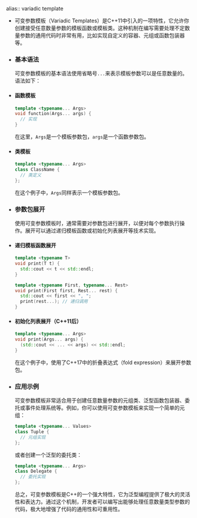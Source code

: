 alias:: variadic template

- 可变参数模板（Variadic Templates）是C++11中引入的一项特性，它允许你创建接受任意数量参数的模板函数或模板类。这种机制在编写需要处理不定数量参数的通用代码时非常有用，比如实现自定义的容器、元组或函数包装器等。
- ### 基本语法
  
  可变参数模板的基本语法使用省略号`...`来表示模板参数可以是任意数量的。语法如下：
- #### 函数模板
  
  ```cpp
  template <typename... Args>
  void function(Args... args) {
    // 实现
  }
  ```
  
  在这里，`Args`是一个模板参数包，`args`是一个函数参数包。
- #### 类模板
  
  ```cpp
  template <typename... Args>
  class ClassName {
    // 类定义
  };
  ```
  
  在这个例子中，`Args`同样表示一个模板参数包。
- ### 参数包展开
  
  使用可变参数模板时，通常需要对参数包进行展开，以便对每个参数执行操作。展开可以通过递归模板函数或初始化列表展开等技术实现。
- #### 递归模板函数展开
  
  ```cpp
  template <typename T>
  void print(T t) {
    std::cout << t << std::endl;
  }
  
  template <typename First, typename... Rest>
  void print(First first, Rest... rest) {
    std::cout << first << ", ";
    print(rest...); // 递归调用
  }
  ```
- #### 初始化列表展开（C++11后）
  
  ```cpp
  template <typename... Args>
  void print(Args... args) {
    (std::cout << ... << args) << std::endl;
  }
  ```
  
  在这个例子中，使用了C++17中的折叠表达式（fold expression）来展开参数包。
- ### 应用示例
  
  可变参数模板非常适合用于创建任意数量参数的元组类、泛型函数包装器、委托或事件处理系统等。例如，你可以使用可变参数模板来实现一个简单的元组：
  
  ```cpp
  template <typename... Values>
  class Tuple {
    // 元组实现
  };
  ```
  
  或者创建一个泛型的委托类：
  
  ```cpp
  template <typename... Args>
  class Delegate {
    // 委托实现
  };
  ```
  
  总之，可变参数模板是C++的一个强大特性，它为泛型编程提供了极大的灵活性和表达力。通过这个机制，开发者可以编写出能够处理任意数量类型参数的代码，极大地增强了代码的通用性和可重用性。